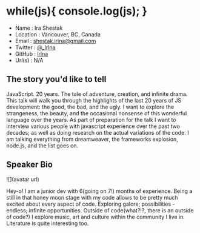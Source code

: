 # while(js){ console.log(js); }

* Name      : Ira Shestak 
* Location  : Vancouver, BC, Canada 
* Email     : shestak.irina@gmail.com 
* Twitter   : [@_lrlna](twitter.com/_lrlna)
* GitHub    : [lrlna](github.com/lrlna)
* Url(s)    : N/A 

## The story you'd like to tell

JavaScript. 20 years. The tale of adventure, creation, and infinite drama. This talk will walk you through the highlights of the last 20 years of JS development: the good, the bad, and the ugly. I want to explore the strangeness, the beauty, and the occasional nonsense of this wonderful language over the years. As part of preparation for the talk I want to interview various people with javascript experience over the past two decades; as well as doing research on the actual variations of the code. I am talking everything from dreamweaver, the frameworks explosion, node.js, and the list goes on.

## Speaker Bio

![](avatar url)

Hey-o! I am a junior dev with 6(going on 7!) months of experience. Being a still in that honey moon stage with my code allows to be pretty much excited about every aspect of code. Exploring galore; possibilities - endless; infinite opportunities. Outside of code(what?!?, there is an outside of code?) I explore music, art and culture within the community I live in. Literature is quite interesting too.   

